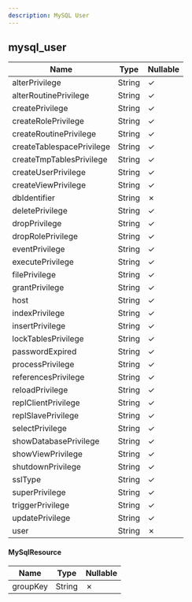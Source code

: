```yaml
---
description: MySQL User
---
```

mysql_user
----------

| **Name**                  | **Type** | **Nullable** |
| ------------------------- | -------- | ------------ |
| alterPrivilege            | String   | &check;      |
| alterRoutinePrivilege     | String   | &check;      |
| createPrivilege           | String   | &check;      |
| createRolePrivilege       | String   | &check;      |
| createRoutinePrivilege    | String   | &check;      |
| createTablespacePrivilege | String   | &check;      |
| createTmpTablesPrivilege  | String   | &check;      |
| createUserPrivilege       | String   | &check;      |
| createViewPrivilege       | String   | &check;      |
| dbIdentifier              | String   | &cross;      |
| deletePrivilege           | String   | &check;      |
| dropPrivilege             | String   | &check;      |
| dropRolePrivilege         | String   | &check;      |
| eventPrivilege            | String   | &check;      |
| executePrivilege          | String   | &check;      |
| filePrivilege             | String   | &check;      |
| grantPrivilege            | String   | &check;      |
| host                      | String   | &check;      |
| indexPrivilege            | String   | &check;      |
| insertPrivilege           | String   | &check;      |
| lockTablesPrivilege       | String   | &check;      |
| passwordExpired           | String   | &check;      |
| processPrivilege          | String   | &check;      |
| referencesPrivilege       | String   | &check;      |
| reloadPrivilege           | String   | &check;      |
| replClientPrivilege       | String   | &check;      |
| replSlavePrivilege        | String   | &check;      |
| selectPrivilege           | String   | &check;      |
| showDatabasePrivilege     | String   | &check;      |
| showViewPrivilege         | String   | &check;      |
| shutdownPrivilege         | String   | &check;      |
| sslType                   | String   | &check;      |
| superPrivilege            | String   | &check;      |
| triggerPrivilege          | String   | &check;      |
| updatePrivilege           | String   | &check;      |
| user                      | String   | &cross;      |

#### MySqlResource
| **Name** | **Type** | **Nullable** |
| -------- | -------- | ------------ |
| groupKey | String   | &cross;      |
